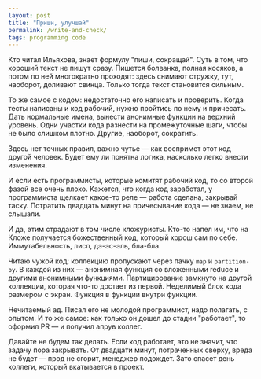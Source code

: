```yaml
---
layout: post
title: "Приши, улучшай"
permalink: /write-and-check/
tags: programming code
---
```


Кто читал Ильяхова, знает формулу "пиши, сокращай". Суть в том, что хороший
текст не пишут сразу. Пишется болванка, полная косяков, а потом по ней
многократно проходят: здесь снимают стружку, тут, наоборот, доливают
свинца. Только тогда текст становится сильным.

То же самое с кодом: недостаточно его написать и проверить. Когда тесты написаны
и код рабочий, нужно пройтись по нему и причесать. Дать нормальные имена,
вынести анонимные функции на верхний уровень. Одни участки кода разнести на
промежуточные шаги, чтобы не было слишком плотно. Другие, наоборот, сократить.

Здесь нет точных правил, важно чутье — как воспримет этот код другой
человек. Будет ему ли понятна логика, насколько легко внести изменения.

И если есть программисты, которые комитят рабочий код, то со второй фазой все
очень плохо. Кажется, что когда код заработал, у программиста щелкает какое-то
реле — работа сделана, закрывай таску. Потратить двадцать минут на причесывание
кода — не знаем, не слышали.

И да, этим страдают в том числе кложуристы. Кто-то напел им, что на Кложе
получается божественный код, который хорош сам по себе. Иммутабельность, лисп,
дэ-эс-эль, бла-бла.

Читаю чужой код: коллекцию пропускают через пачку `map` и `partition-by`. В
каждой из них — анонимная функция со вложенными reduce и другими анонимными
функциями. Партицирование замкнуто на другой коллекции, которая что-то достает
из первой. Неделимый блок кода размером с экран. Функция в функции внутри
функции.

Нечитаемый ад. Писал его не молодой программист, надо полагать, с опытом. И то
же самое: как только он дошел до стадии "работает", то оформил PR — и получил
апрув коллег.

Давайте не будем так делать. Если код работает, это не значит, что задачу пора
закрывать. От двадцати минут, потраченных сверху, вреда не будет — прод не
сгорит, менеджер подождет. Зато спасет день коллеги, который вкатывается в
проект.
